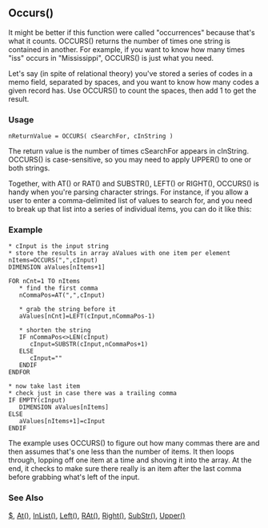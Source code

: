 ## Occurs()

It might be better if this function were called "occurrences" because that's what it counts. OCCURS() returns the number of times one string is contained in another. For example, if you want to know how many times "iss" occurs in "Mississippi", OCCURS() is just what you need.

Let's say (in spite of relational theory) you've stored a series of codes in a memo field, separated by spaces, and you want to know how many codes a given record has. Use OCCURS() to count the spaces, then add 1 to get the result.

### Usage

```foxpro
nReturnValue = OCCURS( cSearchFor, cInString )
```

The return value is the number of times cSearchFor appears in cInString. OCCURS() is case-sensitive, so you may need to apply UPPER() to one or both strings.

Together, with AT() or RAT() and SUBSTR(), LEFT() or RIGHT(), OCCURS() is handy when you're parsing character strings. For instance, if you allow a user to enter a comma-delimited list of values to search for, and you need to break up that list into a series of individual items, you can do it like this:

### Example

```foxpro
* cInput is the input string
* store the results in array aValues with one item per element
nItems=OCCURS(",",cInput)
DIMENSION aValues[nItems+1]

FOR nCnt=1 TO nItems
   * find the first comma
   nCommaPos=AT(",",cInput)

   * grab the string before it
   aValues[nCnt]=LEFT(cInput,nCommaPos-1)

   * shorten the string
   IF nCommaPos<>LEN(cInput)
      cInput=SUBSTR(cInput,nCommaPos+1)
   ELSE
      cInput=""
   ENDIF
ENDFOR

* now take last item
* check just in case there was a trailing comma
IF EMPTY(cInput)
   DIMENSION aValues[nItems]
ELSE
   aValues[nItems+1]=cInput
ENDIF
```

The example uses OCCURS() to figure out how many commas there are and then assumes that's one less than the number of items. It then loops through, lopping off one item at a time and shoving it into the array. At the end, it checks to make sure there really is an item after the last comma before grabbing what's left of the input.

### See Also

[$](s4g004.md), [At()](s4g004.md), [InList()](s4g011.md), [Left()](s4g015.md), [RAt()](s4g004.md), [Right()](s4g015.md), [SubStr()](s4g015.md), [Upper()](s4g017.md)